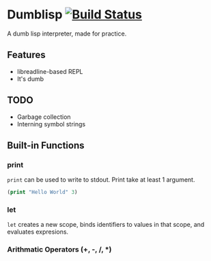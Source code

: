 # Dumblisp [![Build Status](https://travis-ci.org/rameshvarun/dumblisp.svg)](https://travis-ci.org/rameshvarun/dumblisp)

A dumb lisp interpreter, made for practice.

## Features
- libreadline-based REPL
- It's dumb

## TODO
- Garbage collection
- Interning symbol strings

## Built-in Functions
### print
`print` can be used to write to stdout. Print take at least 1 argument.
```lisp
(print "Hello World" 3)
```
### let
`let` creates a new scope, binds identifiers to values in that scope, and evaluates expresions.

### Arithmatic Operators (+, -, /, *)
